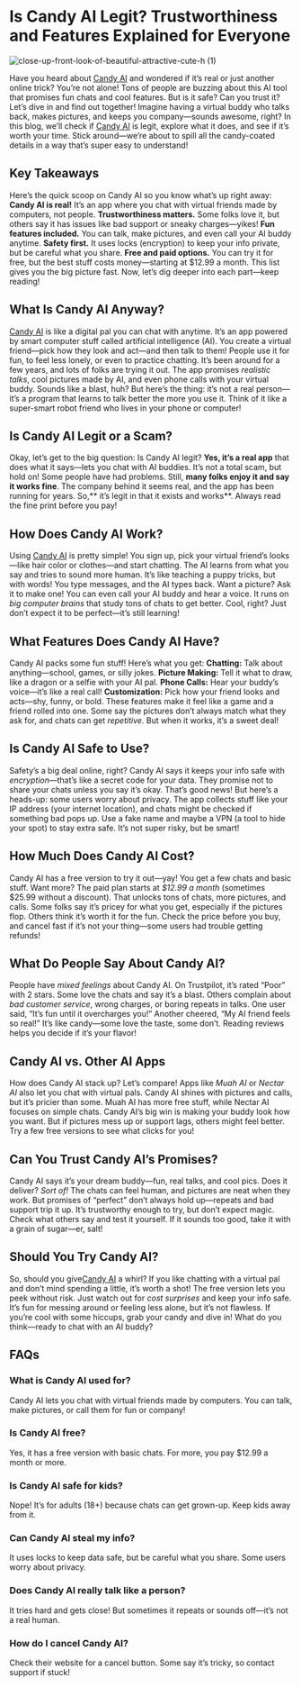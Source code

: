 # Is Candy AI Legit? Trustworthiness and Features Explained for Everyone
![close-up-front-look-of-beautiful-attractive-cute-h (1)](https://github.com/user-attachments/assets/6f2c13ab-996f-4c0f-94ad-47db013e0617)

Have you heard about [Candy AI](https://candyai.gg/home2?via=dillip-kumar18) and wondered if it’s real or just another online trick? You’re not alone! Tons of people are buzzing about this AI tool that promises fun chats and cool features. But is it safe? Can you trust it? Let’s dive in and find out together! Imagine having a virtual buddy who talks back, makes pictures, and keeps you company—sounds awesome, right?
In this blog, we’ll check if [Candy AI](https://candyai.gg/home2?via=dillip-kumar18) is legit, explore what it does, and see if it’s worth your time. Stick around—we’re about to spill all the candy-coated details in a way that’s super easy to understand!
## Key Takeaways
Here’s the quick scoop on Candy AI so you know what’s up right away:
**Candy AI is real!** It’s an app where you chat with virtual friends made by computers, not people.
**Trustworthiness matters.** Some folks love it, but others say it has issues like bad support or sneaky charges—yikes!
**Fun features included.** You can talk, make pictures, and even call your AI buddy anytime.
**Safety first.** It uses locks (encryption) to keep your info private, but be careful what you share.
**Free and paid options.** You can try it for free, but the best stuff costs money—starting at $12.99 a month.
This list gives you the big picture fast. Now, let’s dig deeper into each part—keep reading!
## What Is Candy AI Anyway?
[Candy AI](https://candyai.gg/home2?via=dillip-kumar18) is like a digital pal you can chat with anytime. It’s an app powered by smart computer stuff called artificial intelligence (AI). You create a virtual friend—pick how they look and act—and then talk to them! People use it for fun, to feel less lonely, or even to practice chatting. It’s been around for a few years, and lots of folks are trying it out.
The app promises _realistic talks_, cool pictures made by AI, and even phone calls with your virtual buddy. Sounds like a blast, huh? But here’s the thing: it’s not a real person—it’s a program that learns to talk better the more you use it. Think of it like a super-smart robot friend who lives in your phone or computer!
## Is Candy AI Legit or a Scam?
Okay, let’s get to the big question: Is Candy AI legit? **Yes, it’s a real app** that does what it says—lets you chat with AI buddies. It’s not a total scam, but hold on! Some people have had problems.
Still, **many folks enjoy it and say it works fine**. The company behind it seems real, and the app has been running for years. So,** it’s legit in that it exists and works**. Always read the fine print before you pay!
## How Does Candy AI Work?
Using [Candy AI](https://candyai.gg/home2?via=dillip-kumar18) is pretty simple! You sign up, pick your virtual friend’s looks—like hair color or clothes—and start chatting. The AI learns from what you say and tries to sound more human. It’s like teaching a puppy tricks, but with words!
You type messages, and the AI types back. Want a picture? Ask it to make one! You can even call your AI buddy and hear a voice. It runs on _big computer brains_ that study tons of chats to get better. Cool, right? Just don’t expect it to be perfect—it’s still learning!
## What Features Does Candy AI Have?
Candy AI packs some fun stuff! Here’s what you get:
**Chatting:** Talk about anything—school, games, or silly jokes.
**Picture Making:** Tell it what to draw, like a dragon or a selfie with your AI pal.
**Phone Calls:** Hear your buddy’s voice—it’s like a real call!
**Customization:** Pick how your friend looks and acts—shy, funny, or bold.
These features make it feel like a game and a friend rolled into one. Some say the pictures don’t always match what they ask for, and chats can get _repetitive_. But when it works, it’s a sweet deal!
## Is Candy AI Safe to Use?
Safety’s a big deal online, right? Candy AI says it keeps your info safe with _encryption_—that’s like a secret code for your data. They promise not to share your chats unless you say it’s okay. That’s good news!
But here’s a heads-up: some users worry about privacy. The app collects stuff like your IP address (your internet location), and chats might be checked if something bad pops up. Use a fake name and maybe a VPN (a tool to hide your spot) to stay extra safe. It’s not super risky, but be smart!
## How Much Does Candy AI Cost?
Candy AI has a free version to try it out—yay! You get a few chats and basic stuff. Want more? The paid plan starts at _$12.99 a month_ (sometimes $25.99 without a discount). That unlocks tons of chats, more pictures, and calls.
Some folks say it’s pricey for what you get, especially if the pictures flop. Others think it’s worth it for the fun. Check the price before you buy, and cancel fast if it’s not your thing—some users had trouble getting refunds!
## What Do People Say About Candy AI?
People have _mixed feelings_ about Candy AI. On Trustpilot, it’s rated “Poor” with 2 stars. Some love the chats and say it’s a blast. Others complain about _bad customer service_, wrong charges, or boring repeats in talks.
One user said, “It’s fun until it overcharges you!” Another cheered, “My AI friend feels so real!” It’s like candy—some love the taste, some don’t. Reading reviews helps you decide if it’s your flavor!
## Candy AI vs. Other AI Apps
How does Candy AI stack up? Let’s compare! Apps like _Muah AI_ or _Nectar AI_ also let you chat with virtual pals. Candy AI shines with pictures and calls, but it’s pricier than some. Muah AI has more free stuff, while Nectar AI focuses on simple chats.
Candy AI’s big win is making your buddy look how you want. But if pictures mess up or support lags, others might feel better. Try a few free versions to see what clicks for you!
## Can You Trust Candy AI’s Promises?
Candy AI says it’s your dream buddy—fun, real talks, and cool pics. Does it deliver? _Sort of!_ The chats can feel human, and pictures are neat when they work. But promises of “perfect” don’t always hold up—repeats and bad support trip it up.
It’s trustworthy enough to try, but don’t expect magic. Check what others say and test it yourself. If it sounds too good, take it with a grain of sugar—er, salt!
## Should You Try Candy AI?
So, should you give[Candy AI](https://candyai.gg/home2?via=dillip-kumar18) a whirl? If you like chatting with a virtual pal and don’t mind spending a little, it’s worth a shot! The free version lets you peek without risk. Just watch out for _cost surprises_ and keep your info safe.
It’s fun for messing around or feeling less alone, but it’s not flawless. If you’re cool with some hiccups, grab your candy and dive in! What do you think—ready to chat with an AI buddy?
## FAQs
### What is Candy AI used for?
Candy AI lets you chat with virtual friends made by computers. You can talk, make pictures, or call them for fun or company!
### Is Candy AI free?
Yes, it has a free version with basic chats. For more, you pay $12.99 a month or more.
### Is Candy AI safe for kids?
Nope! It’s for adults (18+) because chats can get grown-up. Keep kids away from it.
### Can Candy AI steal my info?
It uses locks to keep data safe, but be careful what you share. Some users worry about privacy.
### Does Candy AI really talk like a person?
It tries hard and gets close! But sometimes it repeats or sounds off—it’s not a real human.
### How do I cancel Candy AI?
Check their website for a cancel button. Some say it’s tricky, so contact support if stuck!
